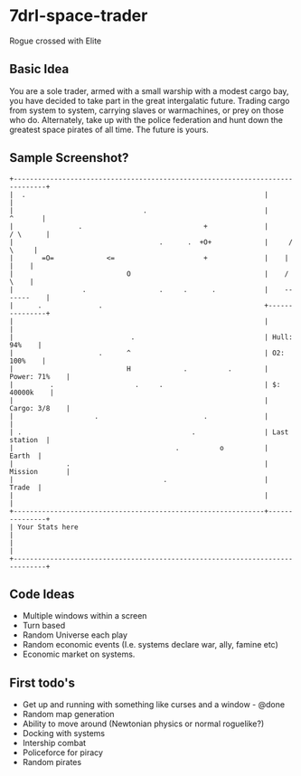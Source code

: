 7drl-space-trader
=================

Rogue crossed with Elite

## Basic Idea

You are a sole trader, armed with a small warship with a modest cargo bay, you have decided to take part in the great intergalatic future.
Trading cargo from system to system, carrying slaves or warmachines, or prey on those who do.  Alternately, take up with the police federation and hunt down the greatest space pirates of all time.  The future is yours.

## Sample Screenshot?

```
+------------------------------------------------------------------------------+
|  .                                                           |               |
|                                .                             |       ^       |
|                .                              +              |      / \      |
|                                    .      .  +O+             |     /   \     |
|       =O=             <=                      +              |    |     |    |
|                            O                                 |    /     \    |
|                 .                  .     .      .            |    -------    |
|      .              .                                        +---------------+
|                                                              |               |
|                             .                                | Hull:  94%    |
|                     .      ^                                 | O2:   100%    |
|                            H             .          .        | Power: 71%    |
|         .                    .     .                         | $:  40000k    |
|                                                              | Cargo: 3/8    |
|                    .                          .              |               |
| .                                          .                 | Last station  |
|                                        .          o          |        Earth  |
|             .                                                | Mission       |
|                                     .                        |        Trade  |
|                                                              |               |
+--------------------------------------------------------------+---------------+
| Your Stats here                                                              |
|                                                                              |
+------------------------------------------------------------------------------+
```

## Code Ideas

* Multiple windows within a screen
* Turn based
* Random Universe each play
* Random economic events (I.e. systems declare war, ally, famine etc)
* Economic market on systems.

## First todo's

* Get up and running with something like curses and a window - @done
* Random map generation
* Ability to move around (Newtonian physics or normal roguelike?)
* Docking with systems
* Intership combat
* Policeforce for piracy
* Random pirates

